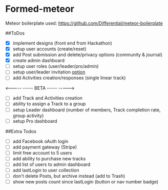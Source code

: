 # Formed-meteor

Meteor boilerplate used:
https://github.com/Differential/meteor-boilerplate

##ToDos
- [x] implement designs (front end from Hackathon)
- [x] setup user accounts (create/reset)
- [x] add Post submission and delete/privacy options (community & journal)
- [x] create admin dashboard
- [ ] setup user roles (user/leader/pro/admin)
- [ ] setup user/leader invitation [option](http://stackoverflow.com/questions/20990550/how-to-make-sign-up-invitation-only)
- [ ] add Activities creation/responses (single linear track)

<----- ----- BETA ----- ----->

- [ ] add Track and Activities creation
- [ ] ability to assign a Track to a group
- [ ] setup Leader dashboard (number of members, Track completion rate, group activity)
- [ ] setup Pro dashboard

##Extra Todos
- [ ] add Facebook oAuth login
- [ ] add payment gateway (Stripe)
- [ ] limit free account to 5 users
- [ ] add ability to purchase new tracks
- [ ] add list of users to admin dashboard
- [ ] add lastLogin to user collection
- [ ] don't delete Posts, but archive instead (add to Trash)
- [ ] show new posts count since lastLogin (button or nav number badge)
